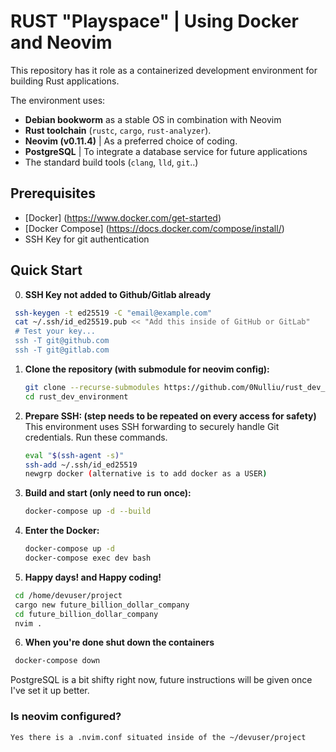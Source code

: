 # RUST "Playspace" | Using Docker and Neovim

This repository has it role as a containerized development environment for building Rust applications.

The environment uses:

- **Debian bookworm** as a stable OS in combination with Neovim
- **Rust toolchain** (`rustc`, `cargo`, `rust-analyzer`).
- **Neovim (v0.11.4)** | As a preferred choice of coding.
- **PostgreSQL** | To integrate a database service for future applications
- The standard build tools (`clang`, `lld`, `git`..)

## Prerequisites 
- [Docker] (https://www.docker.com/get-started)
- [Docker Compose] (https://docs.docker.com/compose/install/)
- SSH Key for git authentication

## Quick Start
0. **SSH Key not added to Github/Gitlab already**
  ```bash
   ssh-keygen -t ed25519 -C "email@example.com"
   cat ~/.ssh/id_ed25519.pub << "Add this inside of GitHub or GitLab"
   # Test your key... 
   ssh -T git@github.com
   ssh -T git@gitlab.com 
   ```

1. **Clone the repository (with submodule for neovim config):**
   ```bash
   git clone --recurse-submodules https://github.com/0Nulliu/rust_dev_environment
   cd rust_dev_environment
   ```
2. **Prepare SSH: (step needs to be repeated on every access for safety)**
   This environment uses SSH forwarding to securely handle Git credentials. Run these commands.
   ```bash
   eval "$(ssh-agent -s)"
   ssh-add ~/.ssh/id_ed25519
   newgrp docker (alternative is to add docker as a USER)
   ```
3. **Build and start (only need to run once):**
   ```bash
   docker-compose up -d --build
   ```
4. **Enter the Docker:**
   ```bash
   docker-compose up -d
   docker-compose exec dev bash
   ```
5. **Happy days! and Happy coding!**
  ```bash
   cd /home/devuser/project
   cargo new future_billion_dollar_company
   cd future_billion_dollar_company
   nvim .
   ```

6. **When you're done shut down the containers**
  ```bash
   docker-compose down
   ```

PostgreSQL is a bit shifty right now, future instructions will be given once I've set it up better.

### Is neovim configured?
    Yes there is a .nvim.conf situated inside of the ~/devuser/project

